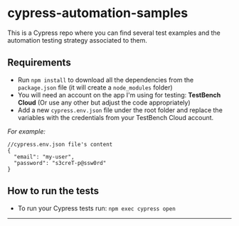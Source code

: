 # cypress-automation-samples

This is a Cypress repo where you can find several test examples and the automation testing strategy associated to them.

## Requirements
- Run `npm install` to download all the dependencies from the `package.json` file (it will create a `node_modules` folder)
- You will need an account on the app I'm using for testing: **TestBench Cloud** (Or use any other but adjust the code appropriately)
- Add a new `cypress.env.json` file under the root folder and replace the variables with the credentials from your TestBench Cloud account.

_For example:_
```
//cypress.env.json file's content
{
  "email": "my-user",
  "password": "s3creT-p@ssw0rd"
}
```

## How to run the tests
- To run your Cypress tests run: `npm exec cypress open`

---

